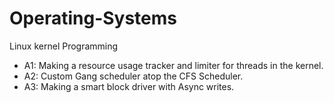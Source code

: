# Operating-Systems
Linux kernel Programming

- A1: Making a resource usage tracker and limiter for threads in the kernel. 
- A2: Custom Gang scheduler atop the CFS Scheduler. 
- A3: Making a smart block driver with Async writes. 
